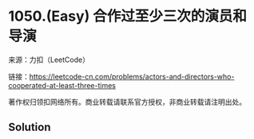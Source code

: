 # 1050.(Easy) 合作过至少三次的演员和导演



来源：力扣（LeetCode）

链接：https://leetcode-cn.com/problems/actors-and-directors-who-cooperated-at-least-three-times 

著作权归领扣网络所有。商业转载请联系官方授权，非商业转载请注明出处。



## Solution 



```sql



```
    